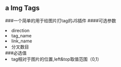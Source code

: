 ## a Img Tags
###一个简单的用于给图片打tag的JS插件
####可选参数
<li>direction</li>
<li>tag_name</li>
<li>link_name</li>
<li>分叉数目</li>
###必选值
<li>tag相对于图片的位置,left&top取值范围（0,1）</li>


